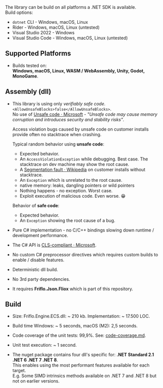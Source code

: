 
The library can be build on all platforms a .NET SDK is available.  
Build options:
- `dotnet` CLI       - Windows, macOS, Linux
- Rider              - Windows, macOS, Linux (untested)
- Visual Studio 2022 - Windows
- Visual Studio Code - Windows, macOS, Linux (untested)


## Supported Platforms
- Builds tested on:  
  **Windows, macOS, Linux, WASM / WebAssembly, Unity, Godot, MonoGame**.  


## Assembly (dll)
- This library is using only *verifiably safe code*. `<AllowUnsafeBlocks>false</AllowUnsafeBlocks>`.  
  No use of [Unsafe code ⋅ Microsoft](https://learn.microsoft.com/en-us/dotnet/csharp/language-reference/unsafe-code) -
  *"Unsafe code may cause memory corruption and introduces security and stability risks"*.

  Access violation bugs caused by unsafe code on customer installs provide often no stacktrace when crashing.

  Typical random behavior using **unsafe code**:
  - Expected behavior.
  - An `AccessViolationException` while debugging. Best case. The stacktrace on dev machine may show the root cause.  
  - A [Segmentation fault ⋅ Wikipedia](https://en.wikipedia.org/wiki/Segmentation_fault) on customer installs without stacktrace.
  - An `Exception` which is unrelated to the root cause.
  - native memory: leaks, dangling pointers or wild pointers
  - Nothing happens - no exception. Worst case.
  - Exploit execution of malicious code. Even worse. 😁

  Behavior of **safe code**:
  - Expected behavior.
  - An `Exception` showing the root cause of a bug.

- Pure C# implementation - no C/C++ bindings slowing down runtime / development performance.

- The C# API is [CLS-compliant ⋅ Microsoft](https://learn.microsoft.com/en-us/dotnet/api/system.clscompliantattribute?view=net-8.0#remarks).

- No custom C# preprocessor directives which requires custom builds to enable / disable features.

- Deterministic dll build.

- No 3rd party dependencies.

- It requires **Friflo.Json.Fliox** which is part of this repository.


## Build
- Size: Friflo.Engine.ECS.dll: ~ 210 kb. Implementation: ~ 17.500 LOC.

- Build time Windows: ~ 5 seconds, macOS (M2): 2,5 seconds.

- Code coverage of the unit tests: 99,9%. See: [code-coverage.md](https://github.com/friflo/Friflo.Json.Fliox/blob/main/Engine/docs/code-coverage.md).

- Unit test execution: ~ 1 second.

- The nuget package contains four dll's specific for: **.NET Standard 2.1 .NET 6 .NET 7 .NET 8**.  
  This enables using the most performant features available for each target.  
  E.g. Some SIMD intrinsics methods available on .NET 7 and .NET 8 but not on earlier versions.
